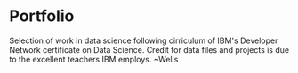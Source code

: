 # Portfolio
Selection of work in data science following cirriculum of IBM's Developer Network certificate on Data Science.
Credit for data files and projects is due to the excellent teachers IBM employs.
~Wells
